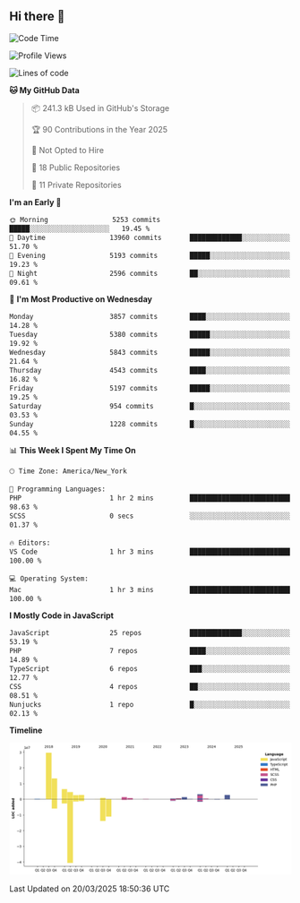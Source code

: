 ## Hi there 👋

<!--START_SECTION:waka-->
![Code Time](http://img.shields.io/badge/Code%20Time-347%20hrs%2025%20mins-blue)

![Profile Views](http://img.shields.io/badge/Profile%20Views-0-blue)

![Lines of code](https://img.shields.io/badge/From%20Hello%20World%20I%27ve%20Written-71.3%20million%20lines%20of%20code-blue)

**🐱 My GitHub Data** 

> 📦 241.3 kB Used in GitHub's Storage 
 > 
> 🏆 90 Contributions in the Year 2025
 > 
> 🚫 Not Opted to Hire
 > 
> 📜 18 Public Repositories 
 > 
> 🔑 11 Private Repositories 
 > 
**I'm an Early 🐤** 

```text
🌞 Morning                5253 commits        █████░░░░░░░░░░░░░░░░░░░░   19.45 % 
🌆 Daytime                13960 commits       █████████████░░░░░░░░░░░░   51.70 % 
🌃 Evening                5193 commits        █████░░░░░░░░░░░░░░░░░░░░   19.23 % 
🌙 Night                  2596 commits        ██░░░░░░░░░░░░░░░░░░░░░░░   09.61 % 
```
📅 **I'm Most Productive on Wednesday** 

```text
Monday                   3857 commits        ████░░░░░░░░░░░░░░░░░░░░░   14.28 % 
Tuesday                  5380 commits        █████░░░░░░░░░░░░░░░░░░░░   19.92 % 
Wednesday                5843 commits        █████░░░░░░░░░░░░░░░░░░░░   21.64 % 
Thursday                 4543 commits        ████░░░░░░░░░░░░░░░░░░░░░   16.82 % 
Friday                   5197 commits        █████░░░░░░░░░░░░░░░░░░░░   19.25 % 
Saturday                 954 commits         █░░░░░░░░░░░░░░░░░░░░░░░░   03.53 % 
Sunday                   1228 commits        █░░░░░░░░░░░░░░░░░░░░░░░░   04.55 % 
```


📊 **This Week I Spent My Time On** 

```text
🕑︎ Time Zone: America/New_York

💬 Programming Languages: 
PHP                      1 hr 2 mins         █████████████████████████   98.63 % 
SCSS                     0 secs              ░░░░░░░░░░░░░░░░░░░░░░░░░   01.37 % 

🔥 Editors: 
VS Code                  1 hr 3 mins         █████████████████████████   100.00 % 

💻 Operating System: 
Mac                      1 hr 3 mins         █████████████████████████   100.00 % 
```

**I Mostly Code in JavaScript** 

```text
JavaScript               25 repos            █████████████░░░░░░░░░░░░   53.19 % 
PHP                      7 repos             ████░░░░░░░░░░░░░░░░░░░░░   14.89 % 
TypeScript               6 repos             ███░░░░░░░░░░░░░░░░░░░░░░   12.77 % 
CSS                      4 repos             ██░░░░░░░░░░░░░░░░░░░░░░░   08.51 % 
Nunjucks                 1 repo              █░░░░░░░░░░░░░░░░░░░░░░░░   02.13 % 
```



**Timeline**

![Lines of Code chart](https://raw.githubusercontent.com/wilbertcaba/wilbertcaba/main/assets/bar_graph.png)


 Last Updated on 20/03/2025 18:50:36 UTC
<!--END_SECTION:waka-->

<!--
**wilbertcaba/wilbertcaba** is a ✨ _special_ ✨ repository because its `README.md` (this file) appears on your GitHub profile.

Here are some ideas to get you started:

- 🔭 I’m currently working on ...
- 🌱 I’m currently learning ...
- 👯 I’m looking to collaborate on ...
- 🤔 I’m looking for help with ...
- 💬 Ask me about ...
- 📫 How to reach me: ...
- 😄 Pronouns: ...
- ⚡ Fun fact: ...
-->
